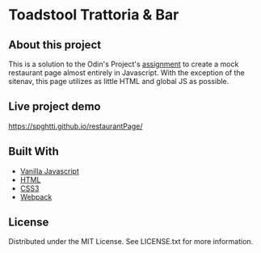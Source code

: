 # Toadstool Trattoria & Bar

## About this project

This is a solution to the Odin's Project's [assignment](https://www.theodinproject.com/paths/full-stack-javascript/courses/javascript/lessons/restaurant-page) to create a mock restaurant page almost entirely in Javascript. With the exception of the sitenav, this page utilizes as little HTML and global JS as possible. 

## Live project demo
https://spghtti.github.io/restaurantPage/

## Built With

- [Vanilla Javascript](https://developer.mozilla.org/en-US/docs/Web/JavaScript)
- [HTML](https://developer.mozilla.org/en-US/docs/Web/HTML)
- [CSS3](https://developer.mozilla.org/en-US/docs/Web/CSS)
- [Webpack](https://webpack.js.org/)


## License

Distributed under the MIT License. See LICENSE.txt for more information.